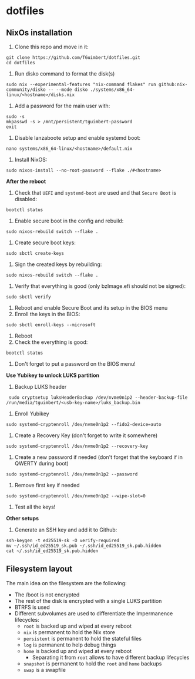 # dotfiles

## NixOs installation

1. Clone this repo and move in it:
```shell
git clone https://github.com/TGuimbert/dotfiles.git
cd dotfiles
```
1. Run disko command to format the disk(s)
```shell
sudo nix --experimental-features "nix-command flakes" run github:nix-community/disko -- --mode disko ./systems/x86_64-linux/<hostname>/disks.nix
```
1. Add a password for the main user with:
```shell
sudo -s
mkpasswd -s > /mnt/persistent/tguimbert-password
exit
```
1. Disable lanzaboote setup and enable systemd boot:
```shell
nano systems/x86_64-linux/<hostname>/default.nix
```
1. Install NixOS:
```shell
sudo nixos-install --no-root-password --flake ./#<hostname>
```

**After the reboot**

1. Check that `UEFI` and `systemd-boot` are used and that `Secure Boot` is disabled:
```shell
bootctl status
```
1. Enable secure boot in the config and rebuild:
```shell
sudo nixos-rebuild switch --flake .
```
1. Create secure boot keys:
```shell
sudo sbctl create-keys
```
1. Sign the created keys by rebuilding:
```shell
sudo nixos-rebuild switch --flake .
```
1. Verify that everything is good (only bzImage.efi should not be signed):
```shell
sudo sbctl verify
```
1. Reboot and enable Secure Boot and its setup in the BIOS menu
1. Enroll the keys in the BIOS:
```shell
sudo sbctl enroll-keys --microsoft
```
1. Reboot
1. Check the everything is good:
```shell
bootctl status
```
1. Don't forget to put a password on the BIOS menu!

**Use Yubikey to unlock LUKS partition**

1. Backup LUKS header
```shell
 sudo cryptsetup luksHeaderBackup /dev/nvme0n1p2 --header-backup-file /run/media/tguimbert/<usb-key-name>/luks_backup.bin
```
1. Enroll Yubikey
```shell
sudo systemd-cryptenroll /dev/nvme0n1p2 --fido2-device=auto
```
1. Create a Recovery Key (don't forget to write it somewhere)
```shell
sudo systemd-cryptenroll /dev/nvme0n1p2 --recovery-key
```
1. Create a new password if needed (don't forget that the keyboard if in QWERTY during boot)
```shell
sudo systemd-cryptenroll /dev/nvme0n1p2 --password
```
1. Remove first key if needed
```shell
sudo systemd-cryptenroll /dev/nvme0n1p2 --wipe-slot=0
```
1. Test all the keys!

**Other setups**

1. Generate an SSH key and add it to Github:
```shell
ssh-keygen -t ed25519-sk -O verify-required
mv ~/.ssh/id_ed25519_sk.pub ~/.ssh/id_ed25519_sk.pub.hidden
cat ~/.ssh/id_ed25519_sk.pub.hidden
```

## Filesystem layout

The main idea on the filesystem are the following:

- The /boot is not encrypted
- The rest of the disk is encrypted with a single LUKS partition
- BTRFS is used
- Different subvolumes are used to differentiate the Impermanence lifecycles:
  - `root` is backed up and wiped at every reboot
  - `nix` is permanent to hold the Nix store
  - `persistent` is permanent to hold the stateful files
  - `log` is permanent to help debug things
  - `home` is backed up and wiped at every reboot
    - Separating it from `root` allows to have different backup lifecycles
  - `snapshot` is permanent to hold the `root` and `home` backups
  - `swap` is a swapfile

